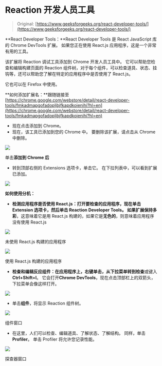 # Reaction 开发人员工具

> Original: [https://www.geeksforgeeks.org/react-developer-tools/](https://www.geeksforgeeks.org/react-developer-tools/)

**React Developer Tools：**React Developer Tools 是 React JavaScript 库的 Chrome DevTools 扩展。 如果您正在使用 React.js 应用程序，这是一个非常有用的工具。

该扩展将 Reaction 调试工具添加到 Chrome 开发人员工具中。 它可以帮助您检查和编辑构建页面的 Reaction 组件树，对于每个组件，可以检查道具、状态、挂钩等，还可以帮助您了解在特定的应用程序中是否使用了 React.js。

它也可以在 Firefox 中使用。

**如何添加扩展名：**跟随链接至[https://chrome.google.com/webstore/detail/react-developer-tools/fmkadmapgofadopljbjfkapdkoienihi?hl=en](https://chrome.google.com/webstore/detail/react-developer-tools/fmkadmapgofadopljbjfkapdkoienihi?hl=en)

*   现在点击添加到 Chrome。
*   现在，该工具已添加到您的 Chrome 中。 要删除该扩展，请点击从 Chrome 中删除。

![](img/3a5e6093fa3a88f61daf0681a2b492b8.png)

单击**添加到 Chrome 后**

*   转到顶部右侧的 Extensions 选项卡，单击它。 在下拉列表中，可以看到扩展已添加。

![](img/0f7600bd99de57f096610cc515fcc612.png)

**如何使用分机：**

*   **检测应用程序是否使用 React.js：**打开要检查的应用程序，现在单击 Extension 选项卡，然后单击 Reaction Developer Tools。 如果扩展保持**多彩**，这意味着它是用 React.js 构建的，如果它是**无色的**，则意味着应用程序没有使用 React.js

![](img/0ef523ea71d339155d1748d4046e672c.png)

未使用 React.js 构建的应用程序

![](img/90def06312b298ab7946f82c5f5a414e.png)

使用 React.js 构建的应用程序

*   **检查和编辑反应组件：**在应用程序上，右键单击，从下拉菜单转到**检查**或键入**Ctrl+Shift+I**。 它会打开**Chrome DevTools**，现在点击顶部栏上的双箭头，下拉菜单会像这样打开。

![](img/01bdd01aa64ac28c26a4479a9238ccd0.png)

*   单击**组件**，将显示 Reaction 组件树。

![](img/e8d1254374ca133f1d6b4215a74cba0f.png)

组件窗口

*   在这里，人们可以检查、编辑道具、了解状态、了解结构。 同样，单击**Profiler**。 单击 Profiler 将允许您记录性能。

![](img/73592d7bec6dfc465a35fe08c60ab6de.png)

探查器窗口